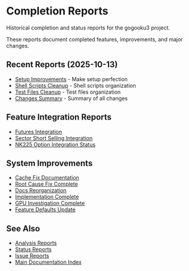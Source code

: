 # Completion Reports

Historical completion and status reports for the gogooku3 project.

These reports document completed features, improvements, and major changes.

## Recent Reports (2025-10-13)

- [Setup Improvements](setup_improvements.md) - Make setup perfection
- [Shell Scripts Cleanup](shell_cleanup_complete.md) - Shell scripts organization
- [Test Files Cleanup](test_cleanup_complete.md) - Test files organization
- [Changes Summary](changes_summary.md) - Summary of all changes

## Feature Integration Reports

- [Futures Integration](futures_integration_complete.md)
- [Sector Short Selling Integration](sector_short_selling_integration_complete.md)
- [NK225 Option Integration Status](nk225_option_integration_status.md)

## System Improvements

- [Cache Fix Documentation](cache_fix_documentation.md)
- [Root Cause Fix Complete](root_cause_fix_complete.md)
- [Docs Reorganization](docs_reorganization_complete.md)
- [Implementation Complete](implementation_complete.md)
- [GPU Investigation Complete](gpu_investigation_complete.md)
- [Feature Defaults Update](../features/feature_defaults_update.md)

## See Also

- [Analysis Reports](../analysis/)
- [Status Reports](../status/README.md)
- [Issue Reports](../issues/README.md)
- [Main Documentation Index](../../INDEX.md)
